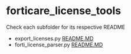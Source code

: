# forticare_license_tools
Check each subfolder for its respective README
 - export_licenses.py [README.MD](https://github.com/michaelbellgh/forticare_license_tools/blob/main/export_licenses)
 - forti_license_parser.py [README.MD](https://github.com/michaelbellgh/forti_license_parser/blob/main/forti_license_parser)
